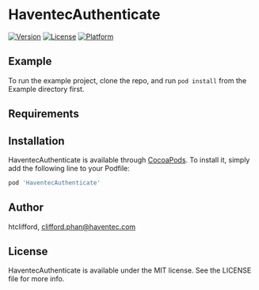 # HaventecAuthenticate

[![Version](https://img.shields.io/cocoapods/v/HaventecAuthenticate.svg?style=flat)](https://cocoapods.org/pods/HaventecAuthenticate)
[![License](https://img.shields.io/cocoapods/l/HaventecAuthenticate.svg?style=flat)](https://cocoapods.org/pods/HaventecAuthenticate)
[![Platform](https://img.shields.io/cocoapods/p/HaventecAuthenticate.svg?style=flat)](https://cocoapods.org/pods/HaventecAuthenticate)

## Example

To run the example project, clone the repo, and run `pod install` from the Example directory first.

## Requirements

## Installation

HaventecAuthenticate is available through [CocoaPods](https://cocoapods.org). To install
it, simply add the following line to your Podfile:

```ruby
pod 'HaventecAuthenticate'
```

## Author

htclifford, clifford.phan@haventec.com

## License

HaventecAuthenticate is available under the MIT license. See the LICENSE file for more info.
